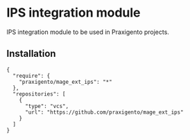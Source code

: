 # IPS integration module
IPS integration module to be used in Praxigento projects.

## Installation

    {
      "require": {
        "praxigento/mage_ext_ips": "*"
      },
      "repositories": [
        {
          "type": "vcs",
          "url": "https://github.com/praxigento/mage_ext_ips"
        }
      ]
    }
